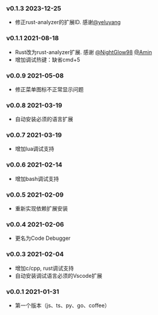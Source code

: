 ### v0.1.3 2023-12-25

- 修正rust-analyzer的扩展ID. 感谢[@yeluyang](https://gitee.com/yeluyang95)

### v0.1.1 2021-08-18

- Rust改为rust-analyzer扩展. 感谢 [@NightGlow98](https://gitee.com/nightglow98) [@Amin](https://gitee.com/what_time_457323897)
- 增加调试热键：缺省cmd+5

### v0.0.9 2021-05-08

- 修正菜单图标不正常显示问题

### v0.0.8 2021-03-19

- 自动安装必须的语言扩展

### v0.0.7 2021-03-19

- 增加lua调试支持

### v0.0.6 2021-02-14

- 增加bash调试支持

### v0.0.5 2021-02-09

- 重新实现依赖扩展安装

### v0.0.4 2021-02-06

- 更名为Code Debugger

### v0.0.3 2021-02-04

- 增加c/cpp, rust调试支持
- 自动安装调试语言必须的Vscode扩展

### v0.0.1 2021-01-31

- 第一个版本（js、ts、py、go、coffee）

